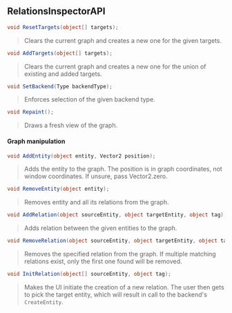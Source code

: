 RelationsInspectorAPI
---------------------

``` csharp
void ResetTargets(object[] targets);
```
> Clears the current graph and creates a new one for the given targets.

``` csharp
void AddTargets(object[] targets);
```
> Clears the current graph and creates a new one for the union of existing and added targets.

``` csharp
void SetBackend(Type backendType);
```
> Enforces selection of the given backend type.

``` csharp
void Repaint();
```
> Draws a fresh view of the graph.

#### Graph manipulation
``` csharp
void AddEntity(object entity, Vector2 position);
```
> Adds the entity to the graph. The position is in graph coordinates, not window coordinates. If unsure, pass Vector2.zero.

``` csharp
void RemoveEntity(object entity);
```
> Removes entity and all its relations from the graph.

``` csharp
void AddRelation(object sourceEntity, object targetEntity, object tag);
```
> Adds relation between the given entities to the graph.

``` csharp
void RemoveRelation(object sourceEntity, object targetEntity, object tag);
```
> Removes the specified relation from the graph. If multiple matching relations exist, only the first one found will be removed.

``` csharp
void InitRelation(object[] sourceEntity, object tag);
```
> Makes the UI initiate the creation of a new relation. The user then gets to pick the target entity, which will result in call to the backend's `CreateEntity`.